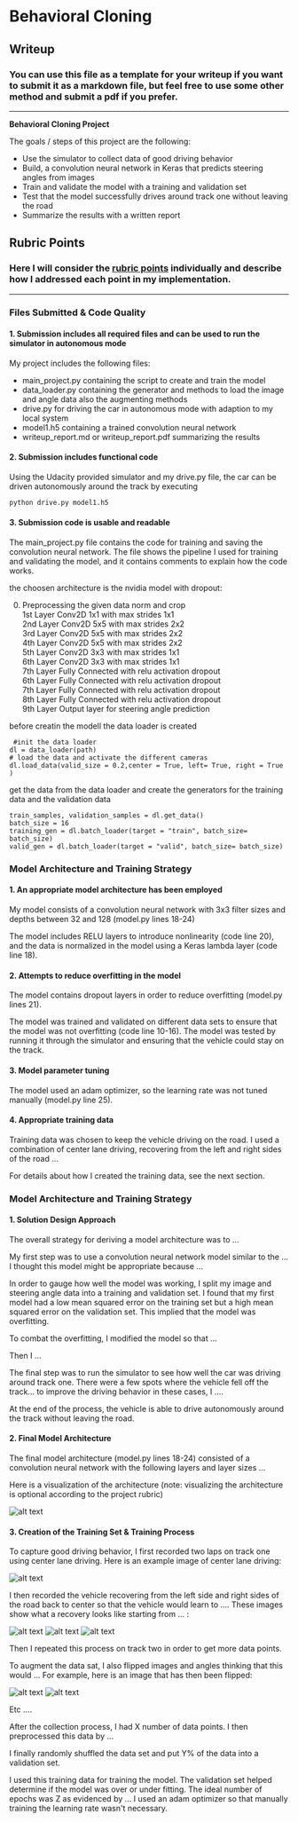 # **Behavioral Cloning** 

## Writeup

### You can use this file as a template for your writeup if you want to submit it as a markdown file, but feel free to use some other method and submit a pdf if you prefer.

---

**Behavioral Cloning Project**

The goals / steps of this project are the following:
* Use the simulator to collect data of good driving behavior
* Build, a convolution neural network in Keras that predicts steering angles from images
* Train and validate the model with a training and validation set
* Test that the model successfully drives around track one without leaving the road
* Summarize the results with a written report


[//]: # (Image References)

[image1]: ./examples/placeholder.png "Model Visualization"
[image2]: ./center_2018_12_28_22_31_29_798.jpg "center img"
[image3]: ./right_2018_12_30_19_05_26_286.jpg "right img"
[image4]: ./left_2019_01_07_22_45_39_156.jpg "left img"
[image5]: ./examples/placeholder_small.png "Recovery Image"
[image6]: ./examples/placeholder_small.png "Normal Image"
[image7]: ./examples/placeholder_small.png "Flipped Image"

## Rubric Points
### Here I will consider the [rubric points](https://review.udacity.com/#!/rubrics/432/view) individually and describe how I addressed each point in my implementation.  

---
### Files Submitted & Code Quality

#### 1. Submission includes all required files and can be used to run the simulator in autonomous mode

My project includes the following files:
* main_project.py containing the script to create and train the model
* data_loader.py containing the generator and methods to load the image and angle data also the augmenting methods
* drive.py for driving the car in autonomous mode with adaption to my local system
* model1.h5 containing a trained convolution neural network 
* writeup_report.md or writeup_report.pdf summarizing the results

#### 2. Submission includes functional code
Using the Udacity provided simulator and my drive.py file, the car can be driven autonomously around the track by executing 
```sh
python drive.py model1.h5
```

#### 3. Submission code is usable and readable

The main_project.py file contains the code for training and saving the convolution neural network. The file shows the pipeline I used for training and validating the model, and it contains comments to explain how the code works. 

the choosen architecture is the nvidia model with dropout:

0.  Preprocessing the given data norm and crop                        
1st Layer Conv2D 1x1 with max strides 1x1                           
2nd Layer Conv2D 5x5 with max strides 2x2                           
3rd Layer Conv2D 5x5 with max strides 2x2                           
4th Layer Conv2D 5x5 with max strides 2x2                           
5th Layer Conv2D 3x3 with max strides 1x1                           
6th Layer Conv2D 3x3 with max strides 1x1                           
7th Layer Fully Connected with relu activation dropout              
6th Layer Fully Connected with relu activation dropout              
7th Layer Fully Connected with relu activation dropout              
8th Layer Fully Connected with relu activation dropout                 
9th Layer Output layer for steering angle prediction                

before creatin the modell the data loader is created

	 #init the data loader
    dl = data_loader(path)
    # load the data and activate the different cameras
    dl.load_data(valid_size = 0.2,center = True, left= True, right = True )

get the data from the data loader and create the generators for the training data and the validation data

    train_samples, validation_samples = dl.get_data()
    batch_size = 16
    training_gen = dl.batch_loader(target = "train", batch_size= batch_size)
    valid_gen = dl.batch_loader(target = "valid", batch_size= batch_size)


### Model Architecture and Training Strategy

#### 1. An appropriate model architecture has been employed

My model consists of a convolution neural network with 3x3 filter sizes and depths between 32 and 128 (model.py lines 18-24) 

The model includes RELU layers to introduce nonlinearity (code line 20), and the data is normalized in the model using a Keras lambda layer (code line 18). 

#### 2. Attempts to reduce overfitting in the model

The model contains dropout layers in order to reduce overfitting (model.py lines 21). 

The model was trained and validated on different data sets to ensure that the model was not overfitting (code line 10-16). The model was tested by running it through the simulator and ensuring that the vehicle could stay on the track.

#### 3. Model parameter tuning

The model used an adam optimizer, so the learning rate was not tuned manually (model.py line 25).

#### 4. Appropriate training data

Training data was chosen to keep the vehicle driving on the road. I used a combination of center lane driving, recovering from the left and right sides of the road ... 

For details about how I created the training data, see the next section. 

### Model Architecture and Training Strategy

#### 1. Solution Design Approach

The overall strategy for deriving a model architecture was to ...

My first step was to use a convolution neural network model similar to the ... I thought this model might be appropriate because ...

In order to gauge how well the model was working, I split my image and steering angle data into a training and validation set. I found that my first model had a low mean squared error on the training set but a high mean squared error on the validation set. This implied that the model was overfitting. 

To combat the overfitting, I modified the model so that ...

Then I ... 

The final step was to run the simulator to see how well the car was driving around track one. There were a few spots where the vehicle fell off the track... to improve the driving behavior in these cases, I ....

At the end of the process, the vehicle is able to drive autonomously around the track without leaving the road.

#### 2. Final Model Architecture

The final model architecture (model.py lines 18-24) consisted of a convolution neural network with the following layers and layer sizes ...

Here is a visualization of the architecture (note: visualizing the architecture is optional according to the project rubric)

![alt text][image1]

#### 3. Creation of the Training Set & Training Process

To capture good driving behavior, I first recorded two laps on track one using center lane driving. Here is an example image of center lane driving:

![alt text][image2]

I then recorded the vehicle recovering from the left side and right sides of the road back to center so that the vehicle would learn to .... These images show what a recovery looks like starting from ... :

![alt text][image2]
![alt text][image3]
![alt text][image4]

Then I repeated this process on track two in order to get more data points.

To augment the data sat, I also flipped images and angles thinking that this would ... For example, here is an image that has then been flipped:

![alt text][image6]
![alt text][image7]

Etc ....

After the collection process, I had X number of data points. I then preprocessed this data by ...


I finally randomly shuffled the data set and put Y% of the data into a validation set. 

I used this training data for training the model. The validation set helped determine if the model was over or under fitting. The ideal number of epochs was Z as evidenced by ... I used an adam optimizer so that manually training the learning rate wasn't necessary.
